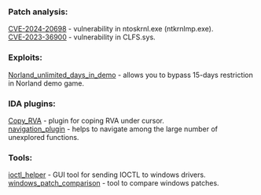 ### Patch analysis:
[CVE-2024-20698](https://github.com/RomanRybachek/CVE-2024-20698) - vulnerability in ntoskrnl.exe (ntkrnlmp.exe).<br/>
[CVE-2023-36900](https://github.com/RomanRybachek/CVE-2023-36900) - vulnerability in CLFS.sys.<br/>
### Exploits:
[Norland_unlimited_days_in_demo](https://github.com/RomanRybachek/Norland_unlimited_days_in_demo) - allows you to bypass 15-days restriction in Norland demo game.
### IDA plugins:
[Copy_RVA](https://github.com/RomanRybachek/Copy_RVA) - plugin for coping RVA under cursor. <br/>
[navigation_plugin](https://github.com/RomanRybachek/navigation_plugin) - helps to navigate among the large number of unexplored functions.<br/>
### Tools:
[ioctl_helper](https://github.com/RomanRybachek/ioctl_helper) - GUI tool for sending IOCTL to windows drivers. 
[windows_patch_comparison](https://github.com/RomanRybachek/windows_patch_comparison) - tool to compare windows patches.
<!--
**RomanRybachek/RomanRybachek** is a ✨ _special_ ✨ repository because its `README.md` (this file) appears on your GitHub profile.

Here are some ideas to get you started:

- 🔭 I’m currently working on ...
- 🌱 I’m currently learning ...
- 👯 I’m looking to collaborate on ...
- 🤔 I’m looking for help with ...
- 💬 Ask me about ...
- 📫 How to reach me: ...
- 😄 Pronouns: ...
- ⚡ Fun fact: ...
-->
